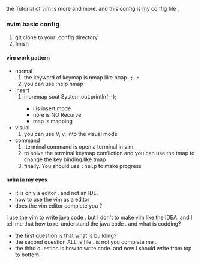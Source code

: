 the Tutorial of vim is more and more. and this config is my config file .
### nvim basic config

1. git clone to your .config directory
2. finish

#### vim work pattern
* normal
    1. the keyword of keymap is nmap like <kbd>nmap ; :</kbd>
    2. you can use :help nmap
* insert 
    1. inoremap sout System.out.println(--);<CR>
        * i is insert mode
        * nore is NO Recurve
        * map is mapping
* visual
    1. you can use V, v, *<C-v>* into the visual mode 
* command
    1. :terminal command is open a terminal in vim.
    2. to solve the terminal keymap confliction and you can use the tmap to change the key binding.like tmap <ESC> <C-/><C-N>
    3. finally. You should use <kbd>:help</kbd> to make progress

#### nvim in my eyes
* it is only a editor . and not an IDE.
* how to use the vim as a editor
* does the vim editor complete you ?

I use the vim to write java code . but I don't to make vim like the IDEA.
and I tell me that how to re-understand the java code . and what is codding?

* the first question is that what is building?
* the second question ALL is file . is not you complete me .
* the third question is how to write code. and now I should write from top to bottom.
